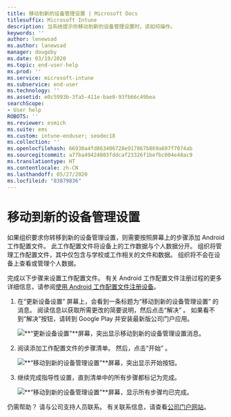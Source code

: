 ```yaml
---
title: 移动到新的设备管理设置 | Microsoft Docs
titlesuffix: Microsoft Intune
description: 当系统提示你移动到新的设备管理设置时，该如何操作。
keywords: ''
author: lenewsad
ms.author: lanewsad
manager: dougeby
ms.date: 03/19/2020
ms.topic: end-user-help
ms.prod: ''
ms.service: microsoft-intune
ms.subservice: end-user
ms.technology: ''
ms.assetid: e0c5993b-3fa5-411e-bae0-93fb66c49bea
searchScope:
- User help
ROBOTS: ''
ms.reviewer: esmich
ms.suite: ems
ms.custom: intune-enduser; seodec18
ms.collection: ''
ms.openlocfilehash: 66930a4fd863406728e917867b869a697f7074ab
ms.sourcegitcommit: a77ba49424803fddcaf23326f1befbc004e48ac9
ms.translationtype: HT
ms.contentlocale: zh-CN
ms.lasthandoff: 05/27/2020
ms.locfileid: "83879836"
---
```

# <a name="move-to-new-device-management-setup"></a>移动到新的设备管理设置  

如果组织要求你转移到新的设备管理设置，则需要按照屏幕上的步骤添加 Android 工作配置文件。 此工作配置文件将设备上的工作数据与个人数据分开。 组织将管理工作配置文件，其中仅包含与学校或工作相关的文件和数据。 组织将不会在设备上查看或管理个人数据。 

完成以下步骤来设置工作配置文件。 有关 Android 工作配置文件注册过程的更多详细信息，请参阅[使用 Android 工作配置文件注册设备](./enroll-device-android-work-profile.md)。  

 1. 在“更新设备设置”  屏幕上，会看到一条标题为“移动到新的设备管理设置”  的消息。 阅读信息以获取所需更改的简要说明，然后点击“解决”  。 如果看不到“解决”按钮，请转到 Google Play 并安装最新版公司门户应用。  

    ![**“更新设备设置”**屏幕，突出显示移动到新的设备管理设置消息。](./media/intune-company-portal-update-settings.png)  

2. 阅读添加工作配置文件的步骤清单。 然后，点击“开始”  。 

    ![**“移动到新的设备管理设置”**屏幕，突出显示开始按钮。](./media/company-portal-unfinished-checklist-2003.png)  

3. 继续完成指导性设置，直到清单中的所有步骤都标记为完成。  

    ![**“移动到新的设备管理设置”**屏幕，显示所有步骤均已完成。](./media/company-portal-checklist-2003.png)  

仍需帮助？ 请与公司支持人员联系。 有关联系信息，请查看[公司门户网站](https://go.microsoft.com/fwlink/?linkid=2010980)。  
